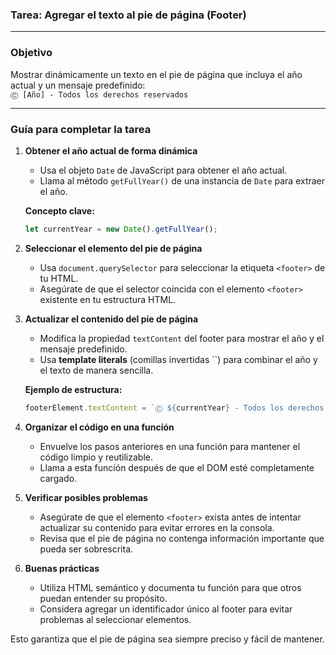 ### Tarea: Agregar el texto al pie de página (Footer)

---

### **Objetivo**  
Mostrar dinámicamente un texto en el pie de página que incluya el año actual y un mensaje predefinido:  
`Ⓒ [Año] - Todos los derechos reservados`

---

### **Guía para completar la tarea**

1. **Obtener el año actual de forma dinámica**  
   - Usa el objeto `Date` de JavaScript para obtener el año actual.  
   - Llama al método `getFullYear()` de una instancia de `Date` para extraer el año.

   **Concepto clave:**  
   ```javascript
   let currentYear = new Date().getFullYear();
   ```

2. **Seleccionar el elemento del pie de página**  
   - Usa `document.querySelector` para seleccionar la etiqueta `<footer>` de tu HTML.  
   - Asegúrate de que el selector coincida con el elemento `<footer>` existente en tu estructura HTML.

3. **Actualizar el contenido del pie de página**  
   - Modifica la propiedad `textContent` del footer para mostrar el año y el mensaje predefinido.  
   - Usa **template literals** (comillas invertidas ``) para combinar el año y el texto de manera sencilla.

   **Ejemplo de estructura:**  
   ```javascript
   footerElement.textContent = `Ⓒ ${currentYear} - Todos los derechos reservados`;
   ```

4. **Organizar el código en una función**  
   - Envuelve los pasos anteriores en una función para mantener el código limpio y reutilizable.  
   - Llama a esta función después de que el DOM esté completamente cargado.

5. **Verificar posibles problemas**  
   - Asegúrate de que el elemento `<footer>` exista antes de intentar actualizar su contenido para evitar errores en la consola.  
   - Revisa que el pie de página no contenga información importante que pueda ser sobrescrita.

6. **Buenas prácticas**  
   - Utiliza HTML semántico y documenta tu función para que otros puedan entender su propósito.  
   - Considera agregar un identificador único al footer para evitar problemas al seleccionar elementos.


Esto garantiza que el pie de página sea siempre preciso y fácil de mantener.
